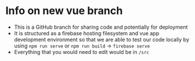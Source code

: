 # Info on new vue branch

* This is a GitHub branch for sharing code and potentially for deployment 
* It is structured as a firebase hosting filesystem and vue app development environment so that we are able to test our code locally by using `npm run serve` or `npm run build` -> `firebase serve`
* Everything that you would need to edit would be in `/src`
